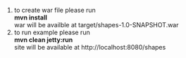 1) to create war file please run  
**mvn install**  
war will be availble at target/shapes-1.0-SNAPSHOT.war  
2) to run example please run  
**mvn clean jetty:run**  
site will be available at http://localhost:8080/shapes

